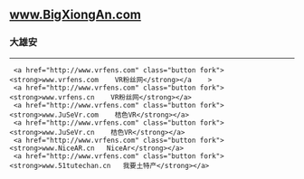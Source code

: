 ## www.BigXiongAn.com

### 大雄安

-----


 	 <a href="http://www.vrfens.com" class="button fork"><strong>www.vrfens.com    VR粉丝网</strong></a	>
     <a href="http://www.vrfens.com" class="button fork"><strong>www.vrfens.cn    VR粉丝网</strong></a>
     <a href="http://www.vrfens.com" class="button fork"><strong>www.JuSeVr.com    桔色VR</strong></a>
     <a href="http://www.vrfens.com" class="button fork"><strong>www.JuSeVr.cn    桔色VR</strong></a>
     <a href="http://www.vrfens.com" class="button fork"><strong>www.NiceAR.cn   NiceAr</strong></a>
     <a href="http://www.vrfens.com" class="button fork"><strong>www.51tutechan.cn   我要土特产</strong></a>
